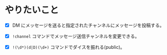 # やりたいこと

- [x] DM にメッセージを送ると指定されたチャンネルにメッセージを投稿する。
- [x] `!channel` コマンドでメッセージ送信チャンネルを変更できる。
- [x] `!(\d*)(d|D)(\d+)` コマンドでダイスを振れる(public)。

